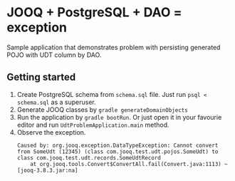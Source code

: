 # JOOQ + PostgreSQL + DAO = exception

Sample application that demonstrates problem with persisting generated POJO with UDT column by DAO.

## Getting started

1. Create PostgreSQL schema from `schema.sql` file. Just run `psql < schema.sql` as a superuser.
2. Generate JOOQ classes by `gradle generateDomainObjects`
3. Run the application by `gradle bootRun`. Or just open it in your favourie editor and run `UdtProblemApplication.main` method.
4. Observe the exception.
    ````
    Caused by: org.jooq.exception.DataTypeException: Cannot convert from SomeUdt (12345) (class com.jooq.test.udt.pojos.SomeUdt) to class com.jooq.test.udt.records.SomeUdtRecord
    	at org.jooq.tools.Convert$ConvertAll.fail(Convert.java:1113) ~[jooq-3.8.3.jar:na]
    ````